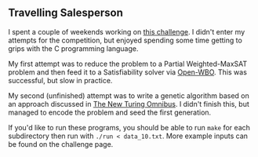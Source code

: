 ## Travelling Salesperson

I spent a couple of weekends working on
[this challenge](https://travellingsalesman.cz/). I didn't enter my attempts for
the competition, but enjoyed spending some time getting to grips with the C
programming language.

My first attempt was to reduce the problem to a Partial Weighted-MaxSAT problem
and then feed it to a Satisfiability solver via
[Open-WBO](http://sat.inesc-id.pt/open-wbo/). This was successful, but slow in
practice.

My second (unfinished) attempt was to write a genetic algorithm based on an
approach discussed in
[The New Turing Omnibus](http://www.goodreads.com/book/show/964709.The_New_Turing_Omnibus).
I didn't finish this, but managed to encode the problem and seed the first
generation.

If you'd like to run these programs, you should be able to run `make` for each
subdirectory then run with `./run < data_10.txt`. More example inputs can be
found on the challenge page.
